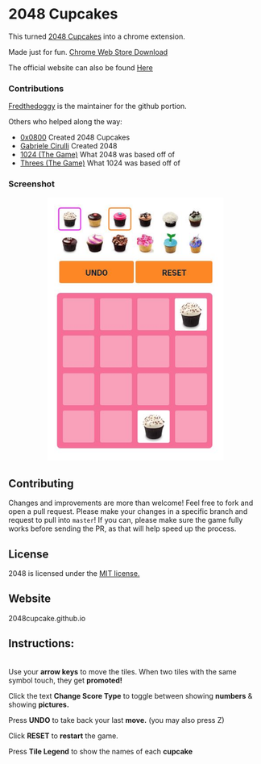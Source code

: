 
# 2048 Cupcakes
This turned [2048 Cupcakes](https://0x0800.github.io/2048-CUPCAKES/) into a chrome extension.

Made just for fun. [Chrome Web Store Download](https://chrome.google.com/webstore/detail/2048-cupcakes/bebbjaeaajgmpgndeagilpdhfamikjbe)

The official website can also be found [Here](http://2048cupcake.github.io)
### Contributions

[Fredthedoggy](https://github.com/fredthedoggy) is the maintainer for the github portion.

Others who helped along the way:

 - [0x0800](https://github.com/0x0800) Created 2048 Cupcakes
 - [Gabriele Cirulli](https://github.com/gabrielecirulli) Created 2048
 - [1024 (The Game)](https://www.veewo.com/games/?name=1024) What 2048 was based off of
 - [Threes (The Game)](http://asherv.com/threes/) What 1024 was based off of

### Screenshot

<p align="center">
  <img src="https://raw.githubusercontent.com/2048cupcake/Extension/master/readme/screenshot.jpg" alt="Screenshot" width="350"></p>

## Contributing
Changes and improvements are more than welcome! Feel free to fork and open a pull request. Please make your changes in a specific branch and request to pull into `master`! If you can, please make sure the game fully works before sending the PR, as that will help speed up the process.

## License
2048 is licensed under the [MIT license.](https://github.com/2048cupcake/Extension/blob/master/LICENSE.txt)

## Website
2048cupcake.github.io

## Instructions: 
<br>
Use your <strong>arrow keys</strong> to move the tiles. When two tiles with the same symbol touch, they get <strong>promoted!</strong>

Click the text <strong>Change Score Type</strong> to toggle between showing <strong>numbers</strong> & showing <strong>pictures.</strong>

Press <strong>UNDO</strong> to take back your last <strong>move.</strong> (you may also press Z)

Click <strong>RESET</strong> to <strong>restart</strong> the game.

Press <strong>Tile Legend</strong> to show the names of each <strong>cupcake</strong>
